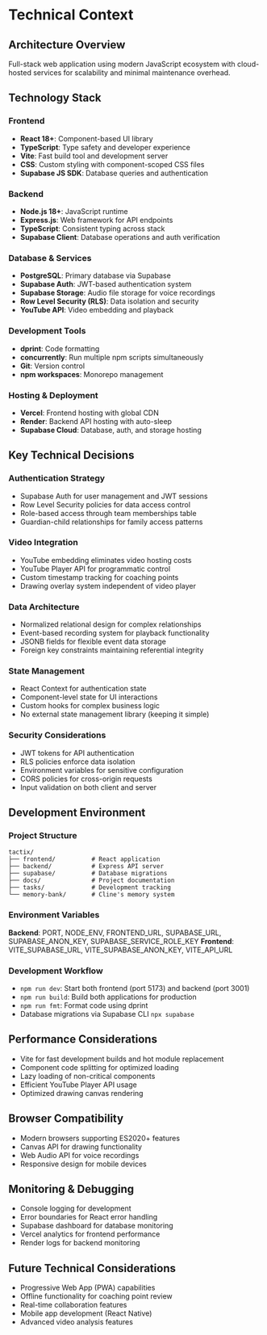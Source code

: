 # Technical Context

## Architecture Overview
Full-stack web application using modern JavaScript ecosystem with cloud-hosted services for scalability and minimal maintenance overhead.

## Technology Stack

### Frontend
- **React 18+**: Component-based UI library
- **TypeScript**: Type safety and developer experience
- **Vite**: Fast build tool and development server
- **CSS**: Custom styling with component-scoped CSS files
- **Supabase JS SDK**: Database queries and authentication

### Backend
- **Node.js 18+**: JavaScript runtime
- **Express.js**: Web framework for API endpoints
- **TypeScript**: Consistent typing across stack
- **Supabase Client**: Database operations and auth verification

### Database & Services
- **PostgreSQL**: Primary database via Supabase
- **Supabase Auth**: JWT-based authentication system
- **Supabase Storage**: Audio file storage for voice recordings
- **Row Level Security (RLS)**: Data isolation and security
- **YouTube API**: Video embedding and playback

### Development Tools
- **dprint**: Code formatting
- **concurrently**: Run multiple npm scripts simultaneously
- **Git**: Version control
- **npm workspaces**: Monorepo management

### Hosting & Deployment
- **Vercel**: Frontend hosting with global CDN
- **Render**: Backend API hosting with auto-sleep
- **Supabase Cloud**: Database, auth, and storage hosting

## Key Technical Decisions

### Authentication Strategy
- Supabase Auth for user management and JWT sessions
- Row Level Security policies for data access control
- Role-based access through team memberships table
- Guardian-child relationships for family access patterns

### Video Integration
- YouTube embedding eliminates video hosting costs
- YouTube Player API for programmatic control
- Custom timestamp tracking for coaching points
- Drawing overlay system independent of video player

### Data Architecture
- Normalized relational design for complex relationships
- Event-based recording system for playback functionality
- JSONB fields for flexible event data storage
- Foreign key constraints maintaining referential integrity

### State Management
- React Context for authentication state
- Component-level state for UI interactions
- Custom hooks for complex business logic
- No external state management library (keeping it simple)

### Security Considerations
- JWT tokens for API authentication
- RLS policies enforce data isolation
- Environment variables for sensitive configuration
- CORS policies for cross-origin requests
- Input validation on both client and server

## Development Environment

### Project Structure
```
tactix/
├── frontend/          # React application
├── backend/           # Express API server
├── supabase/          # Database migrations
├── docs/              # Project documentation
├── tasks/             # Development tracking
└── memory-bank/       # Cline's memory system
```

### Environment Variables
**Backend**: PORT, NODE_ENV, FRONTEND_URL, SUPABASE_URL, SUPABASE_ANON_KEY, SUPABASE_SERVICE_ROLE_KEY
**Frontend**: VITE_SUPABASE_URL, VITE_SUPABASE_ANON_KEY, VITE_API_URL

### Development Workflow
- `npm run dev`: Start both frontend (port 5173) and backend (port 3001)
- `npm run build`: Build both applications for production
- `npm run fmt`: Format code using dprint
- Database migrations via Supabase CLI `npx supabase`

## Performance Considerations
- Vite for fast development builds and hot module replacement
- Component code splitting for optimized loading
- Lazy loading of non-critical components
- Efficient YouTube Player API usage
- Optimized drawing canvas rendering

## Browser Compatibility
- Modern browsers supporting ES2020+ features
- Canvas API for drawing functionality
- Web Audio API for voice recordings
- Responsive design for mobile devices

## Monitoring & Debugging
- Console logging for development
- Error boundaries for React error handling
- Supabase dashboard for database monitoring
- Vercel analytics for frontend performance
- Render logs for backend monitoring

## Future Technical Considerations
- Progressive Web App (PWA) capabilities
- Offline functionality for coaching point review
- Real-time collaboration features
- Mobile app development (React Native)
- Advanced video analysis features
